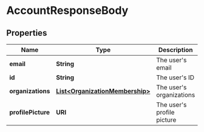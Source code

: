 

# AccountResponseBody


## Properties

| Name | Type | Description | Notes |
|------------ | ------------- | ------------- | -------------|
|**email** | **String** | The user&#39;s email |  |
|**id** | **String** | The user&#39;s ID |  |
|**organizations** | [**List&lt;OrganizationMembership&gt;**](OrganizationMembership.md) | The user&#39;s organizations |  |
|**profilePicture** | **URI** | The user&#39;s profile picture |  [optional] |



